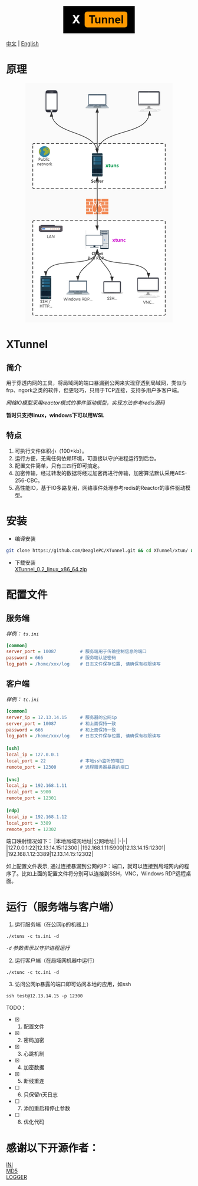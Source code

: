 <div align=center><img src="https://github.com/DeaglePC/XTunnel/blob/master/logos.png"/></div>

[中文](https://github.com/DeaglePC/XTunnel/blob/master/README_CN.md) | [English](https://github.com/DeaglePC/XTunnel/blob/master/README.md)

# 原理
<div align=center><img src="https://github.com/DeaglePC/XTunnel/blob/master/xtun.png" width="400" height="650"/></div>

# XTunnel  
## 简介
用于穿透内网的工具，将局域网的端口暴漏到公网来实现穿透到局域网，类似与frp、ngork之类的软件，但更轻巧，只用于TCP连接，支持多用户多客户端。  

*网络IO模型采用reactor模式的事件驱动模型，实现方法参考redis源码*

**暂时只支持linux，windows下可以用WSL**

## 特点
1. 可执行文件体积小（100+kb）。
2. 运行方便，无需任何依赖环境，可直接以守护进程运行到后台。
3. 配置文件简单，只有三四行即可搞定。
4. 加密传输，经过转发的数据将经过加密再进行传输，加密算法默认采用AES-256-CBC。
5. 高性能IO，基于IO多路复用，网络事件处理参考redis的Reactor的事件驱动模型。

# 安装
* 编译安装  
```bash
git clone https://github.com/DeaglePC/XTunnel.git && cd XTunnel/xtun/ && cmake -DCMAKE_BUILD_TYPE=Release . && make
```
* 下载安装  
[XTunnel_0.2_linux_x86_64.zip](https://github.com/DeaglePC/XTunnel/releases/download/0.2/XTunnel_0.2_linux_x86_64.zip)


# 配置文件

## 服务端
*样例： `ts.ini`*
```ini
[common]
server_port = 10087         # 服务端用于传输控制信息的端口
password = 666              # 服务端认证密码
log_path = /home/xxx/log    # 日志文件保存位置, 请确保有权限读写
```

## 客户端
*样例： `tc.ini`*
```ini
[common]
server_ip = 12.13.14.15     # 服务器的公网ip
server_port = 10087         # 和上面保持一致
password = 666              # 和上面保持一致
log_path = /home/xxx/log    # 日志文件保存位置, 请确保有权限读写

[ssh]
local_ip = 127.0.0.1
local_port = 22             # 本地ssh监听的端口
remote_port = 12300         # 远程服务器暴露的端口

[vnc]
local_ip = 192.168.1.11
local_port = 5900
remote_port = 12301

[rdp]
local_ip = 192.168.1.12
local_port = 3389
remote_port = 12302
```
端口映射情况如下：
|本地局域网地址|公网地址|
|-|-|
|127.0.0.1:22|12.13.14.15:12300|
|192.168.1.11:5900|12.13.14.15:12301|
|192.168.1.12:3389|12.13.14.15:12302|

如上配置文件表示, 通过连接暴漏到公网的IP：端口，就可以连接到局域网内的程序了。比如上面的配置文件将分别可以连接到SSH，VNC，Windows RDP远程桌面。


# 运行（服务端与客户端）
1. 运行服务端（在公网ip的机器上）  
```shell
./xtuns -c ts.ini -d
```
*`-d` 参数表示以守护进程运行*

2. 运行客户端（在局域网机器中运行）
```shell
./xtunc -c tc.ini -d
```

3. 访问公网ip暴露的端口即可访问本地的应用，如ssh
```shell
ssh test@12.13.14.15 -p 12300
```


TODO：  
- [x] 1. 配置文件  
- [x] 2. 密码加密  
- [x] 3. 心跳机制  
- [x] 4. 加密数据  
- [x] 5. 断线重连
- [ ] 6. 只保留n天日志
- [ ] 7. 添加重启和停止参数
- [ ] 8. 优化代码


# 感谢以下开源作者：
[INI](https://github.com/Winnerhust/inifile2)  
[MD5](https://github.com/JieweiWei/md5)    
[LOGGER](https://github.com/ttfutt/logger)
